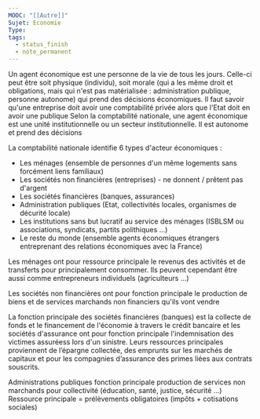 ```yaml
---
MOOC: "[[Autre]]"
Sujet: Economie
Type: 
tags:
  - status_finish
  - note_permanent
---
```

Un agent économique est une personne de la vie de tous les jours. Celle-ci peut être soit physique (individu), soit morale (qui a les même droit et obligations, mais qui n'est pas matérialisée : administration publique, personne autonome) qui prend des décisions économiques.
Il faut savoir qu'une entreprise doit avoir une comptabilité privée alors que l'Etat doit en avoir une publique
Selon la comptabilité nationale, une agent économique est une unité institutionnelle ou un secteur institutionnelle. Il est autonome et prend des décisions

La comptabilité nationale identifie 6 types d'acteur économiques :
- Les ménages (ensemble de personnes d'un même logements sans forcément liens familiaux)
- Les sociétés non financières (entreprises) - ne donnent / prêtent pas d'argent
- Les sociétés financières (banques, assurances)
- Administration publiques (Etat, collectivités locales, organismes de décurité locale)
- Les institutions sans but lucratif au service des ménages (ISBLSM ou associations, syndicats, partits polithiques ...)
- Le reste du monde (ensemble agents économiques étrangers entreprenant des relations économiques avec la France)

Les ménages ont pour ressource principale le revenus des activités et de transferts pour principalement consommer. Ils peuvent cependant être aussi comme entrepreneurs individuels (agriculteurs ...)

Les sociétés non financières ont pour fonction principale le production de biens et de services marchands non financiers qu'ils vont vendre

La fonction principale des sociétés financières (banques) est la collecte de fonds et le financement de l'économie à travers le crédit bancaire et les sociétés d'assurance ont pour fonction principale l'indemnisation des victimes assuréess lors d'un sinistre.
Leurs ressources principales proviennent de l’épargne collectée, des emprunts sur les marchés de capitaux et pour les compagnies d’assurance des primes liées aux contrats souscrits.

Administrations publiques fonction principale production de services non marchands pour collectivité (éducation, santé, justice, sécurité ...)
Ressource principale = prélèvements obligatoires (impôts + cotisations sociales)